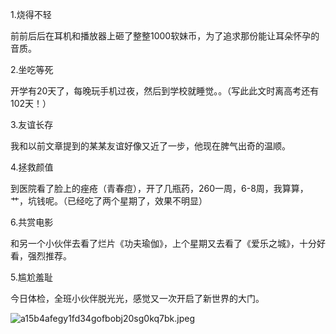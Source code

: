 1.烧得不轻

前前后后在耳机和播放器上砸了整整1000软妹币，为了追求那份能让耳朵怀孕的音质。

2.坐吃等死

开学有20天了，每晚玩手机过夜，然后到学校就睡觉。。（写此此文时离高考还有102天！）

3.友谊长存

我和以前文章提到的某某友谊好像又近了一步，他现在脾气出奇的温顺。

4.拯救颜值

到医院看了脸上的痤疮（青春痘），开了几瓶药，260一周，6-8周，我算算，艹，坑钱呢。（已经吃了两个星期了，效果不明显）

6.共赏电影

和另一个小伙伴去看了烂片《功夫瑜伽》，上个星期又去看了《爱乐之城》，十分好看，强烈推荐。

5.尴尬羞耻

今日体检，全班小伙伴脱光光，感觉又一次开启了新世界的大门。

![a15b4afegy1fd34gofbobj20sg0kq7bk.jpeg](http://img.juihsin.wang/images/48bad057c1e14be906a84321fae9b03a455379fb.jpeg)
<!-- ##{"timestamp":1488035782}## -->